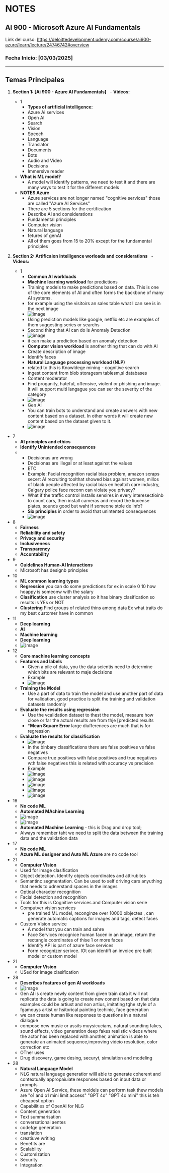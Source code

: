 # NOTES



## AI 900 - Microsoft Azure AI Fundamentals
Link del curso: https://deloittedevelopment.udemy.com/course/ai900-azure/learn/lecture/24746742#overview
### Fecha Inicio: [03/03/2025]

---

## Temas Principales



1. **Section 1: [Ai 900 - Azure AI Fundamentals]**
   - **Videos:**
    -  1
     	-  **Types of artificial intelligence:**
        - Azure Ai services
        - Open AI
        - Search
        - Vision
        - Speech
        - Language
        - Translator
        - Documents
        - Bots
        - Audio and Video
        - Decisions
        - Immersive reader
      - **What is ML model?**
        - A model will identify patterns, we need to test it and there are many ways to test it for the different models
      - **NOTES Azure**
        - Azure services are not longer named "cognitive services" those are called "Azure AI Services"
        - There are 5 sections for the certification
         - Describe AI and considerations
         - Fundamental principles
         - Computer vision
         - Natural language
         - fetures of genAI
        - All of them goes from 15 to 20% except for the fundamental principles  

3. **Section 2: Artificaion intelligence worloads and considerations**
   - **Videos:**
    -  1
     	-  **Common AI workloads**
        - **Machine learning workload** for predictions
         -  Training models to make predictions based on data. This is one of the core elements of AI and often forms the backbone of many AI systems.
         - for example using the visitoirs an sales table what I can see is in the next image
         - ![image](https://github.com/user-attachments/assets/c1fcc1c4-c457-4d4c-8aa1-7e335457e5ab)
         - Using prediction models like google, netflix etc are examples of them suggesting series or searchs
         - Second thing that AI can do is Anomaly Detection
          - ![image](https://github.com/user-attachments/assets/e9022a5e-777d-4771-92be-8eab89742013)
          - it can make a prediction based on anomaly detection
         - **Computer vision workload** is another thing that can do with AI
          - Create description of image
          - Identify faces
         - **Natural Language processing workload (NLP)**
          - related to this is Knowldege mining - cognitive search
          - Ingest content from blob storagesm tablesm,sl databases
         - Content moderator
          - Find proganity, hateful, offensive, violent or phishing and image. It will support multi langague you can ser the severity of the category
          - ![image](https://github.com/user-attachments/assets/efb1bc5b-ff38-40ec-ac47-d6cb9b04be22)
         - Gen AI
          - You can train bots to understand and create answers with new content based on a dataset. In other words it will create new content based on the dataset given to it.
          - ![image](https://github.com/user-attachments/assets/f4a25056-30ab-47af-8584-a8bc4032cdaf)
  -  7
     	-  **AI principles and ethics**
        - **Identify Unintended consequences**
        - -  Decisionas are wrong
          -  Decisionas are illegal or at least against the values
          -  ETC
          -  Example: Facial recognition racial bias problem, amazon scraps secert AI recruiting toolthat showed bias against women, millos of black people affected by racial bias en healtch care industry,  Calgary police face reconn can violate you privacy?
          -  What if the traffic control installs sensires in every interesectioinb to count cars, then install cameras and record the liucense plates, sounds good but waht if someone stole de info?
          -   **Six principles** in order to avoid that unintented consequences
          -  ![image](https://github.com/user-attachments/assets/3b7005a3-0141-4dc1-9eb1-d5745a505161)
   -  8
     	-  **Fairness**
      -  **Reliability and safety**
      -  **Privacy and security**
      -  **Inclusiveness**
      -  **Transparency**
      -  **Accontability**
   -  9
     	-  **Guidelines Human-AI Interactions**
       -  Microsoft has designb principles
  -  10
     	-  **ML common learning types**
        - **Regression** you can do some predictions for ex in scale 0 10 how hoappy is someonw with the salary
        - **Clasification** use cluster analysis so it has binary clasification so results is YEs or NOT
        - **Clustering** Find groups of related thins among data Ex what traits do my best customer have in common
  -  11
     	-  **Deep learning**
        - **AI**
        - **Machine learning** 
        - **Deep learning**
        - ![image](https://github.com/user-attachments/assets/58f2765c-0843-4ef5-8cab-8baf71bd8f7c)
  -  12
     	-  **Core machine learning concepts**
        - **Features and labels**
          - Given a pile of data, you the data scientis need to determine which bits are relevant to maje decisions
          - Example
          - ![image](https://github.com/user-attachments/assets/d40694a0-42d7-4702-96d9-714eff8cc29d)
        - **Training the Model**
          - Use a part of data to train the model and use another part of data for validation, good practice is split the training and validation datasets randomly
        - **Evaluate the results using regression**
          - Use the vcalidation dataset to thest the model, mesaure how close or far the actual results are from thje [predicted results
          - ***Mean Square Error** large diufferences are much that is for regression
        - **Evaluate the results for classification**
          - ![image](https://github.com/user-attachments/assets/37f5e357-2399-45ea-9fe1-4e4457df365d)
          - In the binbary classifications there are false positives vs false negatives
          - Compare true positives with false positives and true negatives wth false negatives this is related with accuracy vs precision
          - Example
          - ![image](https://github.com/user-attachments/assets/0f15ebfe-fce0-4ed1-a631-d2c14c4b0670)
          - ![image](https://github.com/user-attachments/assets/cbe4aa47-923e-44e6-9bf4-57c4d4b63a6f)
          - ![image](https://github.com/user-attachments/assets/50413e82-7faf-4da4-8621-6cf0c52f3d40)
          - ![image](https://github.com/user-attachments/assets/37e157fb-6d48-4945-b175-20169c631b24)
          - ![image](https://github.com/user-attachments/assets/c34f1aaa-4f0b-417e-b7f1-aa480f9bed4d)
  -  16
     	-  **No code ML**
        - **Automated MAchine Learning**
        - ![image](https://github.com/user-attachments/assets/a8c70cab-c23e-441b-9690-e92f3ee0fbd6)
        - ![image](https://github.com/user-attachments/assets/4aa629a0-f2f8-43b7-a0ca-083a10ddaf78)
        - **Automated Machine Learning** - this is Drag and drop tool;
        - Always remember taht we need to split the data between the training data and the validation data
  -  17
     	-  **No code ML**
        - **Azure ML designer and Auto ML Azure** are no code tool
  -  21
     	-  **Computer Vision**
        - Used for image clasification
        - Object detection. Identify objects coordinates and attirubites
        - Semantinc segmentation. Can be used to self driving cars  anyuthing that needs to udnerstand spaces in the images
        - Optical character recognition
        - Facial detection and recognition
        - Tools for this  is Cognitive services and Computer vision serie
        - Computver vision services
          - pre trained ML model, reconginze over 10000 oibjectes , can generate automatic captions for images and tags, detect faces
        - Custom Vision service
          - A model that you can train and sahre
          -  Face Services recognice human facen in an image, return the rectangle coordinates of thise 1 or more faces
          - Identify API is part of azure face services
          - Form recognizer serivce. IOt can identift an invoice pre built model or custom model
  -  21
     	-  **Computer Vision**
        - USed for image clasification
  -  28
     -  **Describes features of gen AI workloads**
       - ![image](https://github.com/user-attachments/assets/b4252b05-c126-48c8-a3a1-d93e89e09f8b)
       - Gen AI is create newly content from given train data it will not replicate the data is going to create new conent based on that data examples could be artiust and non artius, imitating tghe style of a fgamouys artist or hsitorical painting techinic, face generation
       - we can create human like responses to questions in a natural dialogue
       - compose new music or assits muysicucians, natural sounding fakes, sound effects, video generation deep fakes realistic videos where the actor has been replaced with another, animation is able to generate an animated sequence,improving videio resolution, color correction etc
       - OTher uses
        - Drug discovery, game desing, securyt, simulation and modeling
  -  28
     -  **Natural Language Model**
      -  NLG natural language generatior willl able to generate coherent and contextually appropaiuiate responses based on input data or prompts
      -  Azure Open AI Service, these moidels can perform task thew models are "o1 and o1 mini limit access" "GPT 4o" "GPT 4o mini" this is teh cheapest option
      -  Capabilities of  OpenAI for NLG
      -  Content generation
      -  Text summarisation
      -  conversational aentes
      -  codefge generation
      -  translation
      -  creatiuve writing
     - Benefits are
      - Scalability
      - Customization
      - Security
      - Integration



 



